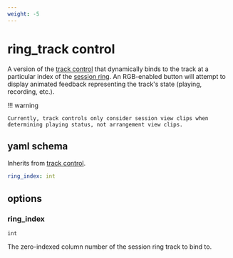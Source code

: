 ```yaml
---
weight: -5
---
```

# ring_track control

A version of the [track control](track.md) that dynamically binds to the track at a particular index of the [session ring](/lessons/session-ring).
An RGB-enabled button will attempt to display animated feedback representing the track's state (playing, recording, etc.). 


!!! warning

    Currently, track controls only consider session view clips when determining playing status, not arrangement view clips.

## yaml schema

Inherits from [track control](/reference/control-reference/track/#yaml-schema).

```yaml
ring_index: int
```

## options

### ring_index
`int`

The zero-indexed column number of the session ring track to bind to.
